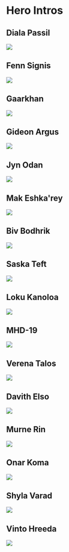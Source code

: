 # Hero Intros

## Diala Passil

![](core_diala-passil.png)

## Fenn Signis

![](core_fenn-signis.jpg)

## Gaarkhan

![](core_gaarkhan.png)

## Gideon Argus

![](core_gideon-argus.jpg)

## Jyn Odan

![](core_jyn-odan.jpg)

## Mak Eshka'rey

![](core_mak-eshkarey.png)

## Biv Bodhrik

![](ts_biv-bodhrik.jpg)

## Saska Teft

![](ts_saska-teft.jpg)

## Loku Kanoloa

![](hoth_loku-kanoloa.jpg)

## MHD-19

![](hoth_mhd-19.png)

## Verena Talos

![](hoth_verena-talos.jpg)

## Davith Elso

![](bespin_davith-elso.jpg)

## Murne Rin

![](bespin_murne-rin.jpg)

## Onar Koma

![](jabba_onar-koma.jpg)

## Shyla Varad

![](jabba_shyla-varad.jpg)

## Vinto Hreeda

![](jabba_vinto-hreeda.jpg)
